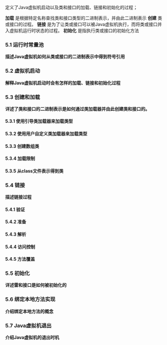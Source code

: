 定义了Java虚拟机启动以及类和接口的加载、链接和初始化的过程；

  **加载** 是根据特定名称查找类和接口类型的二进制表示，并由此二进制表示 **创建** 类或接口的过程。
  **链接** 是为了让类或接口可以被Java虚拟机执行，而将类或接口并入虚拟机运行时状态的过程。
  **初始化** 是指执行类或接口的初始化方法<clinit>

### 5.1 运行时常量池
  **描述Java虚拟机如何从类或接口的二进制表示中得到符号引用**

### 5.2 虚拟机启动
  **解释Java虚拟机启动时会有怎样的加载、链接和初始化过程**

### 5.3 创建和加载
  **详述了类和接口的二进制表示是如何通过类加载器并由此创建类和接口的。**

#### 5.3.1 使用引导类加载器来加载类型
#### 5.3.2 使用用户自定义类加载器来加载类型
#### 5.3.3 创建数组类
#### 5.3.4 加载限制
#### 5.3.5 从class文件表示得到类

### 5.4 链接
  **描述链接过程**

#### 5.4.1 验证
#### 5.4.2 准备
#### 5.4.3 解析
#### 5.4.4 访问控制
#### 5.4.5 方法覆盖

### 5.5 初始化
  **详述雷和接口是如何被初始化的**

### 5.6 绑定本地方法实现
  **介绍绑定本地方法的概念**

### 5.7 Java虚拟机退出
  **介绍Java虚拟机的退出时机**
